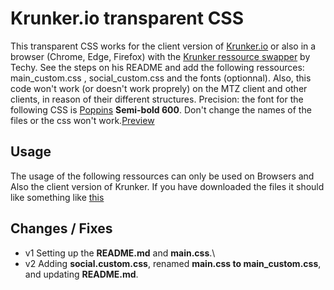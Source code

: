 # Krunker.io transparent CSS
This transparent CSS works for the client version of [Krunker.io](https://krunker.io/) or also in a browser (Chrome, Edge, Firefox) with the [Krunker ressource swapper](https://github.com/Tehchy/Krunker-Resource-Swapper) by Techy. See the steps on his README and add the following ressources: main_custom.css , social_custom.css and the fonts (optionnal). Also, this code won't work (or doesn't work proprely) on the MTZ client and other clients, in reason of their different structures. Precision: the font for the following CSS is [Poppins](https://fonts.google.com/specimen/Poppins?query=poppins) **Semi-bold 600**. Don't change the names of the files or the css won't work.[Preview](https://previews.dropbox.com/p/thumb/AA5D0Cm8KtrOqL0usqKB-po05IyQj0b0T_Mecvtp5ToSXxW8We91-WCBUqghsefxrgZyEiY2Aq-5GIQRLpzKSgiGQ2YQhLEeud2Bh8HTtXBVb4CmsON2YF4n_Ebr1mP3gaKFYbHycIGcHZOd7A2kUAkulhqjxQJlPwQLXEHGOIBAWfUMgehsdj9XVcuVoFHhnXTdkYc4OHPLyv8wPs4hM6qUTBuijYnVjWvty79tGZr-6orp5Aj9anFr0J_7yac0pM2dPQ6ZrGAaPOZDF4vNPoctBmRgLmbGbjO2Q-XCMYbfTnXW2OmXYT3I52gG5JsEwgtH6EfwzX5An2v-Ptwk8Aq4Kdd650PTKB7-yjryrP2AsEI5ENxtJUepzHhfxw0FvUo/p.png?fv_content=true&size_mode=5)

## Usage 
The usage of the following ressources can only be used on Browsers and Also the client version of Krunker. If you have downloaded the files it should like something like [this](
https://www.dropbox.com/s/k7nwz5k8xzblsiu/This.png?dl=0)

## Changes / Fixes
* v1 Setting up the **README.md** and **main.css**.\
* v2 Adding **social.custom.css**, renamed **main.css to main_custom.css**, and updating **README.md**.
